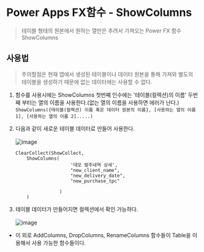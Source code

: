 # Power Apps FX함수 - ShowColumns
> 테이블 형태의 원본에서 원하는 열만은 추려서 가져오는 Power FX 함수 ShowColumns

## 사용법
> 주의할점은 현재 앱에서 생성된 테이블이나 데이터 원본을 통해 가져와 별도의 테이블을 생성하기 때문에 없는 데이터에는 사용할 수 없다.

1. 함수를 사용시에는 ShowColumns 첫번째 인수에는 '테이블(컬렉션)의 이름' 두번째 부터는 열의 이름을 사용한다.(없는 열의 이름을 사용하면 에러가 난다.)<br>`ShowColumns({테이블(컬렉션) 이름 혹은 데이터 원본의 이름}, [사용하는 열의 이름 1], [사용하는 열의 이름 2].....)`

2. 다음과 같이 새로운 테이블 데이터로 만들어 사용한다.<br><br>![image](https://user-images.githubusercontent.com/39551265/163674649-7865d4eb-51ff-4f89-bb01-303d9471ecfc.png)<br>
 
 
    ```
    ClearCollect(ShowCollect,
        ShowColumns(
                        '데모 발주내역 상세',
                        "new_client_name",
                        "new_delivery_date",
                        "new_purchase_tpc"
                        
                    )
        )
    ```

3. 테이블 데이터가 만들어지면 컬렉션에서 확인 가능하다.<br><br>![image](https://user-images.githubusercontent.com/39551265/163675047-53e5ee18-0180-4197-9aa7-291602dad7fc.png)<br>


* 이 외로 AddColumns, DropColumns, RenameColumns 함수들이 Table을 이용해서 사용 가능한 함수들이다.
